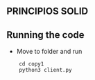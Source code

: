 ## PRINCIPIOS SOLID

## Running the code

- Move to folder and run
```
    cd copy1
    python3 client.py
```
